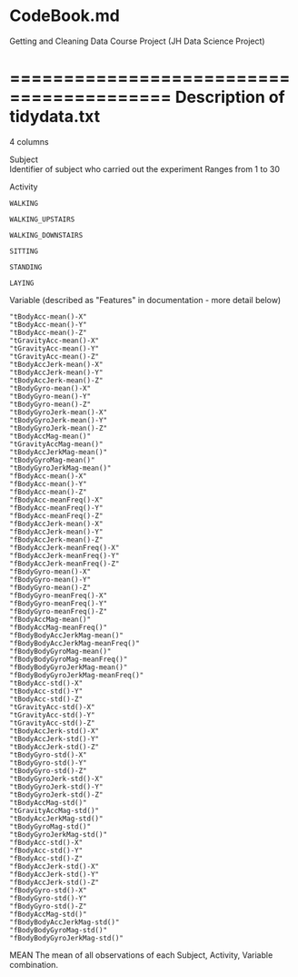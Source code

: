 # CodeBook.md

Getting and Cleaning Data Course Project (JH Data Science Project)

=========================================
Description of tidydata.txt 
=========================================
4 columns

Subject	 
	Identifier of subject who carried out the experiment
 	Ranges from 1 to 30

Activity 

	WALKING

	WALKING_UPSTAIRS

	WALKING_DOWNSTAIRS

	SITTING

	STANDING

	LAYING


Variable (described as "Features" in documentation - more detail below)
	
	"tBodyAcc-mean()-X"
	"tBodyAcc-mean()-Y"
	"tBodyAcc-mean()-Z"
	"tGravityAcc-mean()-X"
	"tGravityAcc-mean()-Y"
	"tGravityAcc-mean()-Z"
	"tBodyAccJerk-mean()-X"
	"tBodyAccJerk-mean()-Y"
	"tBodyAccJerk-mean()-Z"
	"tBodyGyro-mean()-X"
	"tBodyGyro-mean()-Y"
	"tBodyGyro-mean()-Z"
	"tBodyGyroJerk-mean()-X"
    "tBodyGyroJerk-mean()-Y"
    "tBodyGyroJerk-mean()-Z"
    "tBodyAccMag-mean()"
    "tGravityAccMag-mean()"
    "tBodyAccJerkMag-mean()"
    "tBodyGyroMag-mean()"
    "tBodyGyroJerkMag-mean()"
    "fBodyAcc-mean()-X"
    "fBodyAcc-mean()-Y"
    "fBodyAcc-mean()-Z"
    "fBodyAcc-meanFreq()-X"
    "fBodyAcc-meanFreq()-Y"
    "fBodyAcc-meanFreq()-Z"
    "fBodyAccJerk-mean()-X"
    "fBodyAccJerk-mean()-Y"
    "fBodyAccJerk-mean()-Z"
    "fBodyAccJerk-meanFreq()-X"
    "fBodyAccJerk-meanFreq()-Y"
    "fBodyAccJerk-meanFreq()-Z"
    "fBodyGyro-mean()-X"
    "fBodyGyro-mean()-Y"
    "fBodyGyro-mean()-Z"
    "fBodyGyro-meanFreq()-X"
    "fBodyGyro-meanFreq()-Y"
    "fBodyGyro-meanFreq()-Z"
    "fBodyAccMag-mean()"
    "fBodyAccMag-meanFreq()"
    "fBodyBodyAccJerkMag-mean()"
    "fBodyBodyAccJerkMag-meanFreq()"
    "fBodyBodyGyroMag-mean()"
    "fBodyBodyGyroMag-meanFreq()"
    "fBodyBodyGyroJerkMag-mean()"
    "fBodyBodyGyroJerkMag-meanFreq()"
    "tBodyAcc-std()-X"
    "tBodyAcc-std()-Y"
    "tBodyAcc-std()-Z"
    "tGravityAcc-std()-X"
    "tGravityAcc-std()-Y"
    "tGravityAcc-std()-Z"
    "tBodyAccJerk-std()-X"
    "tBodyAccJerk-std()-Y"
    "tBodyAccJerk-std()-Z"
    "tBodyGyro-std()-X"
    "tBodyGyro-std()-Y"
    "tBodyGyro-std()-Z"
    "tBodyGyroJerk-std()-X"
    "tBodyGyroJerk-std()-Y"
    "tBodyGyroJerk-std()-Z"
    "tBodyAccMag-std()"
    "tGravityAccMag-std()"
    "tBodyAccJerkMag-std()"
    "tBodyGyroMag-std()"
    "tBodyGyroJerkMag-std()"
    "fBodyAcc-std()-X"
    "fBodyAcc-std()-Y"
    "fBodyAcc-std()-Z"
    "fBodyAccJerk-std()-X"
    "fBodyAccJerk-std()-Y"
    "fBodyAccJerk-std()-Z"
    "fBodyGyro-std()-X"
    "fBodyGyro-std()-Y"
    "fBodyGyro-std()-Z"
    "fBodyAccMag-std()"
    "fBodyBodyAccJerkMag-std()"
    "fBodyBodyGyroMag-std()"
    "fBodyBodyGyroJerkMag-std()"

MEAN
	The mean of all observations of each Subject, Activity, Variable combination.

